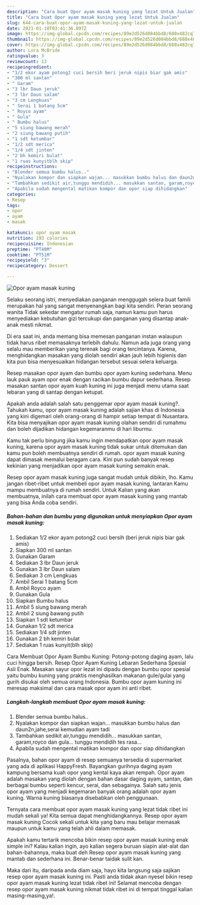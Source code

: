 ```yaml
---
description: "Cara buat Opor ayam masak kuning yang lezat Untuk Jualan"
title: "Cara buat Opor ayam masak kuning yang lezat Untuk Jualan"
slug: 644-cara-buat-opor-ayam-masak-kuning-yang-lezat-untuk-jualan
date: 2021-01-10T03:41:36.897Z
image: https://img-global.cpcdn.com/recipes/89e2d526d084bbd8/680x482cq70/opor-ayam-masak-kuning-foto-resep-utama.jpg
thumbnail: https://img-global.cpcdn.com/recipes/89e2d526d084bbd8/680x482cq70/opor-ayam-masak-kuning-foto-resep-utama.jpg
cover: https://img-global.cpcdn.com/recipes/89e2d526d084bbd8/680x482cq70/opor-ayam-masak-kuning-foto-resep-utama.jpg
author: Lora McBride
ratingvalue: 3
reviewcount: 13
recipeingredient:
- "1/2 ekor ayam potong2 cuci bersih beri jeruk nipis biar gak amis"
- "300 ml santan"
- " Garam"
- "3 lbr Daun jeruk"
- "3 lbr Daun salam"
- "3 cm Lengkuas"
- " Serai 1 batang 5cm"
- " Royco ayam"
- " Gula"
- " Bumbu halus"
- "5 siung bawang merah"
- "2 siung bawang putih"
- "1 sdt ketumbar"
- "1/2 sdt merica"
- "1/4 sdt jinten"
- "2 bh kemiri bulat"
- "1 ruas kunyitblh skip"
recipeinstructions:
- "Blender semua bumbu halus.."
- "Nyalakan kompor dan siapkan wajan... masukkan bumbu halus dan daun2n,jahe,serai kemudian ayam tadi"
- "Tambahkan sedikit air,tunggu mendidih... masukkan santan, garam,royco dan gula... tunggu mendidih tes rasa..."
- "Apabila sudah mengental matikan kompor dan opor siap dihidangkan"
categories:
- Resep
tags:
- opor
- ayam
- masak

katakunci: opor ayam masak 
nutrition: 193 calories
recipecuisine: Indonesian
preptime: "PT40M"
cooktime: "PT51M"
recipeyield: "3"
recipecategory: Dessert

---
```



![Opor ayam masak kuning](https://img-global.cpcdn.com/recipes/89e2d526d084bbd8/680x482cq70/opor-ayam-masak-kuning-foto-resep-utama.jpg)

Selaku seorang istri, menyediakan panganan menggugah selera buat famili merupakan hal yang sangat menyenangkan bagi kita sendiri. Peran seorang  wanita Tidak sekedar mengatur rumah saja, namun kamu pun harus menyediakan kebutuhan gizi tercukupi dan panganan yang disantap anak-anak mesti nikmat.

Di era  saat ini, anda memang bisa memesan panganan instan walaupun tidak harus ribet memasaknya terlebih dahulu. Namun ada juga orang yang selalu mau memberikan yang terenak bagi orang tercintanya. Karena, menghidangkan masakan yang diolah sendiri akan jauh lebih higienis dan kita pun bisa menyesuaikan hidangan tersebut sesuai selera keluarga. 

Resep masakan opor ayam dan bumbu opor ayam kuning sederhana. Menu lauk pauk ayam opor enak dengan racikan bumbu dapur sederhana. Resep masakan santan opor ayam kuah kuning ini juga menjadi menu utama saat lebaran yang di santap dengan ketupat.

Apakah anda adalah salah satu penggemar opor ayam masak kuning?. Tahukah kamu, opor ayam masak kuning adalah sajian khas di Indonesia yang kini digemari oleh orang-orang di hampir setiap tempat di Nusantara. Kita bisa menyajikan opor ayam masak kuning olahan sendiri di rumahmu dan boleh dijadikan hidangan kegemaranmu di hari liburmu.

Kamu tak perlu bingung jika kamu ingin mendapatkan opor ayam masak kuning, karena opor ayam masak kuning tidak sukar untuk ditemukan dan kamu pun boleh membuatnya sendiri di rumah. opor ayam masak kuning dapat dimasak memalui beragam cara. Kini pun sudah banyak resep kekinian yang menjadikan opor ayam masak kuning semakin enak.

Resep opor ayam masak kuning juga sangat mudah untuk dibikin, lho. Kamu jangan ribet-ribet untuk membeli opor ayam masak kuning, lantaran Kamu mampu membuatnya di rumah sendiri. Untuk Kalian yang akan membuatnya, inilah cara membuat opor ayam masak kuning yang mantab yang bisa Anda coba sendiri.

<!--inarticleads1-->

##### Bahan-bahan dan bumbu yang digunakan untuk menyiapkan Opor ayam masak kuning:

1. Sediakan 1/2 ekor ayam potong2 cuci bersih (beri jeruk nipis biar gak amis)
1. Siapkan 300 ml santan
1. Gunakan  Garam
1. Sediakan 3 lbr Daun jeruk
1. Gunakan 3 lbr Daun salam
1. Sediakan 3 cm Lengkuas
1. Ambil  Serai 1 batang 5cm
1. Ambil  Royco ayam
1. Gunakan  Gula
1. Siapkan  Bumbu halus
1. Ambil 5 siung bawang merah
1. Ambil 2 siung bawang putih
1. Siapkan 1 sdt ketumbar
1. Gunakan 1/2 sdt merica
1. Sediakan 1/4 sdt jinten
1. Gunakan 2 bh kemiri bulat
1. Sediakan 1 ruas kunyit(blh skip)


Cara Membuat Opor Ayam Bumbu Kuning: Potong-potong daging ayam, lalu cuci hingga bersih. Resep Opor Ayam Kuning Lebaran Sederhana Spesial Asli Enak. Masakan sayur opor lezat ini dipadu dengan bumbu opor spesial yaitu bumbu kuning yang praktis menghasilkan makanan gule/gulai yang gurih disukai oleh semua orang Indonesia. Bumbu opor ayam kuning ini meresap maksimal dan cara masak opor ayam ini anti ribet. 

<!--inarticleads2-->

##### Langkah-langkah membuat Opor ayam masak kuning:

1. Blender semua bumbu halus..
1. Nyalakan kompor dan siapkan wajan... masukkan bumbu halus dan daun2n,jahe,serai kemudian ayam tadi
1. Tambahkan sedikit air,tunggu mendidih... masukkan santan, garam,royco dan gula... tunggu mendidih tes rasa...
1. Apabila sudah mengental matikan kompor dan opor siap dihidangkan


Pasalnya, bahan opor ayam di resep semuanya tersedia di supermarket yang ada di aplikasi HappyFresh. Bayangkan gurihnya daging ayam kampung bersama kuah opor yang kental kaya akan rempah. Opor ayam adalah masakan yang diolah dengan bahan dasar daging ayam, santan, dan berbagai bumbu seperti kencur, serai, dan sebagainya. Salah satu jenis opor ayam yang menjadi kegemaran banyak orang adalah opor ayam kuning. Warna kuning biasanya disebabkan oleh penggunaan. 

Ternyata cara membuat opor ayam masak kuning yang lezat tidak ribet ini mudah sekali ya! Kita semua dapat menghidangkannya. Resep opor ayam masak kuning Cocok sekali untuk kita yang baru mau belajar memasak maupun untuk kamu yang telah ahli dalam memasak.

Apakah kamu tertarik mencoba bikin resep opor ayam masak kuning enak simple ini? Kalau kalian ingin, ayo kalian segera buruan siapin alat-alat dan bahan-bahannya, maka buat deh Resep opor ayam masak kuning yang mantab dan sederhana ini. Benar-benar taidak sulit kan. 

Maka dari itu, daripada anda diam saja, hayo kita langsung saja sajikan resep opor ayam masak kuning ini. Pasti anda tiidak akan nyesel bikin resep opor ayam masak kuning lezat tidak ribet ini! Selamat mencoba dengan resep opor ayam masak kuning nikmat tidak ribet ini di tempat tinggal kalian masing-masing,ya!.

